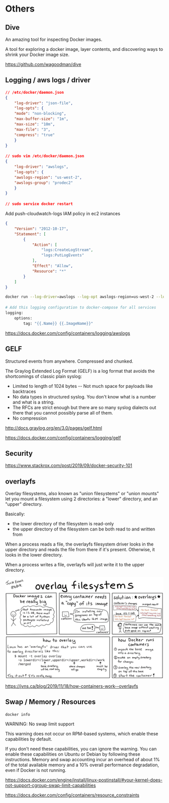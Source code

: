 # Others

## Dive

An amazing tool for inspecting Docker images.

A tool for exploring a docker image, layer contents, and discovering ways to shrink your Docker image size.

<https://github.com/wagoodman/dive>

## Logging / aws logs / driver

```json
// /etc/docker/daemon.json
{
    "log-driver": "json-file",
    "log-opts": {
    "mode": "non-blocking",
    "max-buffer-size": "1m",
    "max-size": "10m",
    "max-file": "3",
    "compress": "true"
    }
}

// sudo vim /etc/docker/daemon.json
{
    "log-driver": "awslogs",
    "log-opts": {
    "awslogs-region": "us-west-2",
    "awslogs-group": "prodec2"
    }
}

// sudo service docker restart
```

Add push-cloudwatch-logs IAM policy in ec2 instances

```json
{
    "Version": "2012-10-17",
    "Statement": [
        {
            "Action": [
                "logs:CreateLogStream",
                "logs:PutLogEvents"
            ],
            "Effect": "Allow",
            "Resource": "*"
        }
    ]
}
```

```bash
docker run --log-driver=awslogs --log-opt awslogs-region=us-west-2 --log-opt awslogs-group=prodec2 hello-world

# Add this logging configuration to docker-compose for all services
logging:
    options:
        tag: "{{.Name}} {{.ImageName}}"
```

<https://docs.docker.com/config/containers/logging/awslogs>

## GELF

Structured events from anywhere. Compressed and chunked.

The Graylog Extended Log Format (GELF) is a log format that avoids the shortcomings of classic plain syslog:

- Limited to length of 1024 bytes -- Not much space for payloads like backtraces
- No data types in structured syslog. You don't know what is a number and what is a string.
- The RFCs are strict enough but there are so many syslog dialects out there that you cannot possibly parse all of them.
- No compression

<http://docs.graylog.org/en/3.0/pages/gelf.html>

<https://docs.docker.com/config/containers/logging/gelf>

## Security

<https://www.stackrox.com/post/2019/09/docker-security-101>

## overlayfs

Overlay filesystems, also known as "union filesystems" or "union mounts" let you mount a filesystem using 2 directories: a "lower" directory, and an "upper" directory.

Basically:

- the lower directory of the filesystem is read-only
- the upper directory of the filesystem can be both read to and written from

When a process reads a file, the overlayfs filesystem driver looks in the upper directory and reads the file from there if it's present. Otherwise, it looks in the lower directory.

When a process writes a file, overlayfs will just write it to the upper directory.

![image](../../media/DevOps-Docker-Others-image1.jpg)

<https://jvns.ca/blog/2019/11/18/how-containers-work--overlayfs>

## Swap / Memory / Resources

`docker info`

WARNING: No swap limit support

This warning does not occur on RPM-based systems, which enable these capabilities by default.

If you don't need these capabilities, you can ignore the warning. You can enable these capabilities on Ubuntu or Debian by following these instructions. Memory and swap accounting incur an overhead of about 1% of the total available memory and a 10% overall performance degradation, even if Docker is not running.

<https://docs.docker.com/engine/install/linux-postinstall/#your-kernel-does-not-support-cgroup-swap-limit-capabilities>

<https://docs.docker.com/config/containers/resource_constraints>
